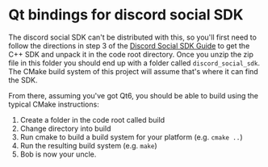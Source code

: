 # Qt bindings for discord social SDK

The discord social SDK can't be distributed with this, so you'll first need to follow the directions
in step 3 of the [Discord Social SDK Guide](https://discord.com/developers/docs/discord-social-sdk/getting-started/using-c++) 
to get the C++ SDK and unpack it in the code root directory.  Once you unzip the zip file in this folder
you should end up with a folder called `discord_social_sdk`.  The CMake build system of this project
will assume that's where it can find the SDK.

From there, assuming you've got Qt6, you should be able to build using the typical CMake instructions:

1. Create a folder in the code root called build
2. Change directory into build
3. Run cmake to build a build system for your platform (e.g. `cmake ..`)
4. Run the resulting build system (e.g. `make`)
5. Bob is now your uncle.


